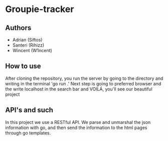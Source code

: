 # Groupie-tracker

## Authors

- Adrian (Siftos)
- Santeri (Rihizz)
- Wincent (W1ncent)

## How to use

After cloning the repository, you run the server by going to the directory and writing in
the terminal 'go run .'
Next step is going to preferred browser and the write localhost in the search bar
and VOILÁ, you'll see our beautiful project

## API's and such

In this project we use a RESTful API. We parse and unmarshal the json information with
go, and then send the information to the html pages through go templates.
